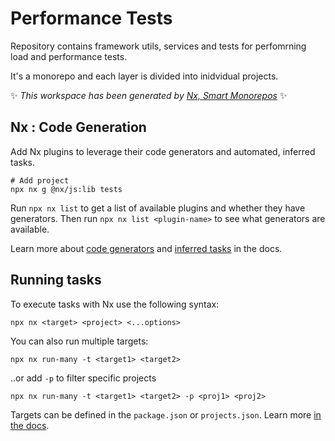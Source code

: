 # Performance  Tests

Repository contains framework utils, services and tests for perfomrning load and performance tests.

It's a monorepo and each layer is divided into inidvidual projects.

✨ *This workspace has been generated by [Nx, Smart Monorepos](https://nx.dev)* ✨


## Nx : Code Generation

Add Nx plugins to leverage their code generators and automated, inferred tasks.

```
# Add project
npx nx g @nx/js:lib tests

```

Run `npx nx list` to get a list of available plugins and whether they have generators. Then run `npx nx list <plugin-name>` to see what generators are available.

Learn more about [code generators](https://nx.dev/features/generate-code) and [inferred tasks](https://nx.dev/concepts/inferred-tasks) in the docs.

## Running tasks

To execute tasks with Nx use the following syntax:

```
npx nx <target> <project> <...options>
```

You can also run multiple targets:

```
npx nx run-many -t <target1> <target2>
```

..or add `-p` to filter specific projects

```
npx nx run-many -t <target1> <target2> -p <proj1> <proj2>
```

Targets can be defined in the `package.json` or `projects.json`. Learn more [in the docs](https://nx.dev/features/run-tasks).